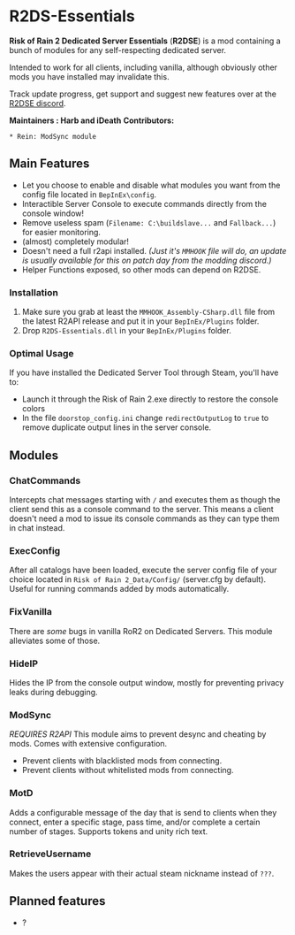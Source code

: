 # R2DS-Essentials
**Risk of Rain 2 Dedicated Server Essentials** (**R2DSE**) is a mod containing a bunch of modules for any self-respecting dedicated server.

Intended to work for all clients, including vanilla, although obviously other mods you have installed may invalidate this.

Track update progress, get support and suggest new features over at the [R2DSE discord](https://discord.gg/yTfsMWP).

**Maintainers : Harb and iDeath**
**Contributors:**
    
    * Rein: ModSync module 

## Main Features

- Let you choose to enable and disable what modules you want from the config file located in `BepInEx\config`.
- Interactible Server Console to execute commands directly from the console window!
- Remove useless spam (`Filename: C:\buildslave...` and `Fallback...`) for easier monitoring.
- (almost) completely modular!
- Doesn't need a full r2api installed. *(Just it's `MMHOOK` file will do, an update is usually available for this on patch day from the modding discord.)*
- Helper Functions exposed, so other mods can depend on R2DSE.

### Installation

1. Make sure you grab at least the `MMHOOK_Assembly-CSharp.dll` file from the latest R2API release and put it in your `BepInEx/Plugins` folder.
2. Drop `R2DS-Essentials.dll` in your `BepInEx/Plugins` folder.

### Optimal Usage

If you have installed the Dedicated Server Tool through Steam, you'll have to: 
- Launch it through the Risk of Rain 2.exe directly to restore the console colors
- In the file `doorstop_config.ini` change `redirectOutputLog` to `true` to remove duplicate output lines in the server console.

## Modules



### ChatCommands

Intercepts chat messages starting with `/` and executes them as though the client send this as a console command to the server.
This means a client doesn't need a mod to issue its console commands as they can type them in chat instead.

### ExecConfig

After all catalogs have been loaded, execute the server config file of your choice located in `Risk of Rain 2_Data/Config/` (server.cfg by default).
Useful for running commands added by mods automatically.

### FixVanilla

There are *some* bugs in vanilla RoR2 on Dedicated Servers. This module alleviates some of those.


### HideIP

Hides the IP from the console output window, mostly for preventing privacy leaks during debugging.

### ModSync

*REQUIRES R2API* This module aims to prevent desync and cheating by mods. Comes with extensive configuration.

* Prevent clients with blacklisted mods from connecting.
* Prevent clients without whitelisted mods from connecting.

### MotD

Adds a configurable message of the day that is send to clients when they connect, enter a specific stage, pass time, and/or complete a certain number of stages.
Supports tokens and unity rich text.

### RetrieveUsername

Makes the users appear with their actual steam nickname instead of `???`.
  
## Planned features

- ?